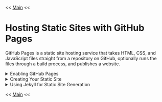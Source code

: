<< [Main](./README.md)  <<

# Hosting Static Sites with GitHub Pages

GitHub Pages is a static site hosting service that takes HTML, CSS, and JavaScript files straight from a repository on GitHub, optionally runs the files through a build process, and publishes a website.

<details>
<summary>Enabling GitHub Pages</summary>
Steps to enable GitHub Pages for your repository.
1. **Go to Repository Settings**
   - Navigate to your repository on GitHub and click on the **Settings** tab.
2. **Access GitHub Pages Settings**
   - Scroll down to the **GitHub Pages** section.
3. **Select Source**
   - Under **Source**, select the branch you want to use for GitHub Pages (usually `main` or `gh-pages`).
   - Click **Save**.
4. **Configure Custom Domain (Optional)**
   - If you have a custom domain, you can configure it in the **Custom domain** section.
</details>

<details>
<summary>Creating Your Static Site</summary>
Steps to create and publish your static site.
1. **Add Your Site Files**
   - Add your HTML, CSS, and JavaScript files to the selected branch.
2. **Commit and Push Changes**
   - Commit and push your changes to the repository.
3. **Access Your Site**
   - Your site will be published at `https://<username>.github.io/<repository-name>/`.
</details>

<details>
<summary>Using Jekyll for Static Site Generation</summary>
Steps to use Jekyll for generating a static site.
1. **Create a Jekyll Site**
   - Follow the [Jekyll documentation](https://jekyllrb.com/docs/) to create a new Jekyll site.
2. **Add Jekyll Files to Repository**
   - Add the generated Jekyll files to your repository.
3. **Configure `_config.yml`**
   - Configure the `_config.yml` file as needed for your site.
4. **Commit and Push Changes**
   - Commit and push your changes to the repository.
5. **Access Your Site**
   - Your Jekyll site will be published at `https://<username>.github.io/<repository-name>/`.
</details>

<< [Main](./README.md)  <<
